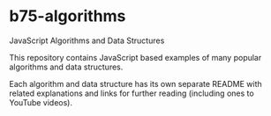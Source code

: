 # b75-algorithms
JavaScript Algorithms and Data Structures

This repository contains JavaScript based examples of many popular algorithms and data structures.

Each algorithm and data structure has its own separate README with related explanations and links for further reading (including ones to YouTube videos).
